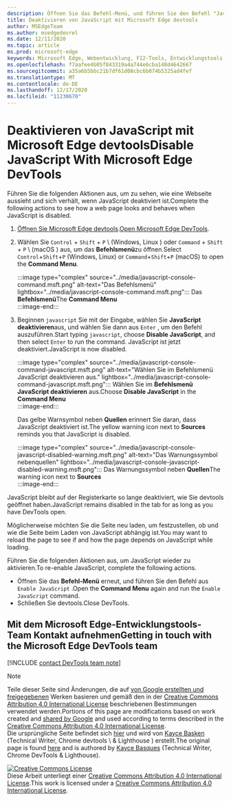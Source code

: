 ```yaml
---
description: Öffnen Sie das Befehl-Menü, und führen Sie den Befehl "JavaScript deaktivieren" aus.
title: Deaktivieren von JavaScript mit Microsoft Edge devtools
author: MSEdgeTeam
ms.author: msedgedevrel
ms.date: 12/11/2020
ms.topic: article
ms.prod: microsoft-edge
keywords: Microsoft Edge, Webentwicklung, F12-Tools, Entwicklungstools
ms.openlocfilehash: f7aafee4b05f843319a4a744e6cba148d4642667
ms.sourcegitcommit: a35a6b5bbc21b7df61d08cbc6b074b5325ad4fef
ms.translationtype: MT
ms.contentlocale: de-DE
ms.lasthandoff: 12/17/2020
ms.locfileid: "11230670"
---
```

<!-- Copyright Kayce Basques 

   Licensed under the Apache License, Version 2.0 (the "License");
   you may not use this file except in compliance with the License.
   You may obtain a copy of the License at

       https://www.apache.org/licenses/LICENSE-2.0

   Unless required by applicable law or agreed to in writing, software
   distributed under the License is distributed on an "AS IS" BASIS,
   WITHOUT WARRANTIES OR CONDITIONS OF ANY KIND, either express or implied.
   See the License for the specific language governing permissions and
   limitations under the License.  -->

# <span data-ttu-id="f214d-104">Deaktivieren von JavaScript mit Microsoft Edge devtools</span><span class="sxs-lookup"><span data-stu-id="f214d-104">Disable JavaScript With Microsoft Edge DevTools</span></span>  

<span data-ttu-id="f214d-105">Führen Sie die folgenden Aktionen aus, um zu sehen, wie eine Webseite aussieht und sich verhält, wenn JavaScript deaktiviert ist.</span><span class="sxs-lookup"><span data-stu-id="f214d-105">Complete the following actions to see how a web page looks and behaves when JavaScript is disabled.</span></span>  

1.  <span data-ttu-id="f214d-106">[Öffnen Sie Microsoft Edge devtools][DevToolsOpen].</span><span class="sxs-lookup"><span data-stu-id="f214d-106">[Open Microsoft Edge DevTools][DevToolsOpen].</span></span>  
1.  <span data-ttu-id="f214d-107">Wählen Sie `Control` + `Shift` + `P` \ (Windows, Linux \) oder `Command` + `Shift` + `P` \ (macOS \) aus, um das **Befehlsmenü**zu öffnen.</span><span class="sxs-lookup"><span data-stu-id="f214d-107">Select `Control`+`Shift`+`P` \(Windows, Linux\) or `Command`+`Shift`+`P` \(macOS\) to open the **Command Menu**.</span></span>  
    
    :::image type="complex" source="../media/javascript-console-command.msft.png" alt-text="Das Befehlsmenü" lightbox="../media/javascript-console-command.msft.png":::
       <span data-ttu-id="f214d-109">Das **Befehlsmenü**</span><span class="sxs-lookup"><span data-stu-id="f214d-109">The **Command Menu**</span></span>  
    :::image-end:::  
    
1.  <span data-ttu-id="f214d-110">Beginnen `javascript` Sie mit der Eingabe, wählen Sie **JavaScript deaktivieren**aus, und wählen Sie dann aus `Enter` , um den Befehl auszuführen.</span><span class="sxs-lookup"><span data-stu-id="f214d-110">Start typing `javascript`, choose **Disable JavaScript**, and then select `Enter` to run the command.</span></span>  <span data-ttu-id="f214d-111">JavaScript ist jetzt deaktiviert.</span><span class="sxs-lookup"><span data-stu-id="f214d-111">JavaScript is now disabled.</span></span>  
    
    :::image type="complex" source="../media/javascript-console-command-javascript.msft.png" alt-text="Wählen Sie im Befehlsmenü JavaScript deaktivieren aus." lightbox="../media/javascript-console-command-javascript.msft.png":::
       <span data-ttu-id="f214d-113">Wählen Sie im **Befehlsmenü** **JavaScript deaktivieren** aus.</span><span class="sxs-lookup"><span data-stu-id="f214d-113">Choose **Disable JavaScript** in the **Command Menu**</span></span>  
    :::image-end:::  
    
    <span data-ttu-id="f214d-114">Das gelbe Warnsymbol neben **Quellen** erinnert Sie daran, dass JavaScript deaktiviert ist.</span><span class="sxs-lookup"><span data-stu-id="f214d-114">The yellow warning icon next to **Sources** reminds you that JavaScript is disabled.</span></span>  
    
    :::image type="complex" source="../media/javascript-console-javascript-disabled-warning.msft.png" alt-text="Das Warnungssymbol nebenquellen" lightbox="../media/javascript-console-javascript-disabled-warning.msft.png":::
       <span data-ttu-id="f214d-116">Das Warnungssymbol neben **Quellen**</span><span class="sxs-lookup"><span data-stu-id="f214d-116">The warning icon next to **Sources**</span></span>  
    :::image-end:::  
    
<span data-ttu-id="f214d-117">JavaScript bleibt auf der Registerkarte so lange deaktiviert, wie Sie devtools geöffnet haben.</span><span class="sxs-lookup"><span data-stu-id="f214d-117">JavaScript remains disabled in the tab for as long as you have DevTools open.</span></span>  

<span data-ttu-id="f214d-118">Möglicherweise möchten Sie die Seite neu laden, um festzustellen, ob und wie die Seite beim Laden von JavaScript abhängig ist.</span><span class="sxs-lookup"><span data-stu-id="f214d-118">You may want to reload the page to see if and how the page depends on JavaScript while loading.</span></span>  

<span data-ttu-id="f214d-119">Führen Sie die folgenden Aktionen aus, um JavaScript wieder zu aktivieren.</span><span class="sxs-lookup"><span data-stu-id="f214d-119">To re-enable JavaScript, complete the following actions.</span></span>  

*   <span data-ttu-id="f214d-120">Öffnen Sie das **Befehl-Menü** erneut, und führen Sie den Befehl aus `Enable JavaScript` .</span><span class="sxs-lookup"><span data-stu-id="f214d-120">Open the **Command Menu** again and run the `Enable JavaScript` command.</span></span>  
*   <span data-ttu-id="f214d-121">Schließen Sie devtools.</span><span class="sxs-lookup"><span data-stu-id="f214d-121">Close DevTools.</span></span>  

## <span data-ttu-id="f214d-122">Mit dem Microsoft Edge-Entwicklungstools-Team Kontakt aufnehmen</span><span class="sxs-lookup"><span data-stu-id="f214d-122">Getting in touch with the Microsoft Edge DevTools team</span></span>  

[!INCLUDE [contact DevTools team note](../includes/contact-devtools-team-note.md)]  

<!-- links -->  

[DevToolsOpen]: ../open/index.md "Öffnen Sie Microsoft Edge devtools | Microsoft docs"  

> [!NOTE]
> <span data-ttu-id="f214d-124">Teile dieser Seite sind Änderungen, die auf [von Google erstellten und freigegebenen][GoogleSitePolicies] Werken basieren und gemäß den in der [Creative Commons Attribution 4.0 International License][CCA4IL] beschriebenen Bestimmungen verwendet werden.</span><span class="sxs-lookup"><span data-stu-id="f214d-124">Portions of this page are modifications based on work created and [shared by Google][GoogleSitePolicies] and used according to terms described in the [Creative Commons Attribution 4.0 International License][CCA4IL].</span></span>  
> <span data-ttu-id="f214d-125">Die ursprüngliche Seite befindet sich [hier](https://developers.google.com/web/tools/chrome-devtools/javascript/disable) und wird von [Kayce Basken][KayceBasques] (Technical Writer, Chrome devtools \ & Lighthouse \) erstellt.</span><span class="sxs-lookup"><span data-stu-id="f214d-125">The original page is found [here](https://developers.google.com/web/tools/chrome-devtools/javascript/disable) and is authored by [Kayce Basques][KayceBasques] \(Technical Writer, Chrome DevTools \& Lighthouse\).</span></span>  

[![Creative Commons License][CCby4Image]][CCA4IL]  
<span data-ttu-id="f214d-127">Diese Arbeit unterliegt einer [Creative Commons Attribution 4.0 International License][CCA4IL].</span><span class="sxs-lookup"><span data-stu-id="f214d-127">This work is licensed under a [Creative Commons Attribution 4.0 International License][CCA4IL].</span></span>  

[CCA4IL]: https://creativecommons.org/licenses/by/4.0  
[CCby4Image]: https://i.creativecommons.org/l/by/4.0/88x31.png  
[GoogleSitePolicies]: https://developers.google.com/terms/site-policies  
[KayceBasques]: https://developers.google.com/web/resources/contributors/kaycebasques  
